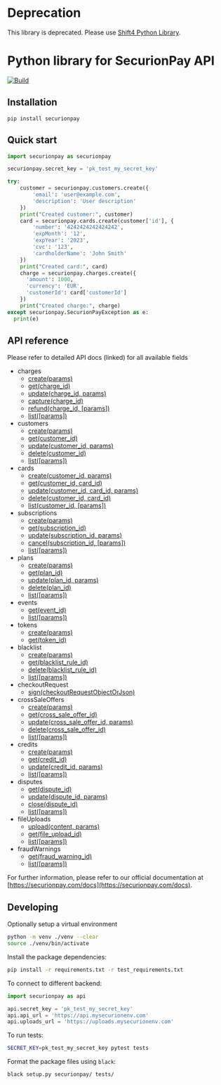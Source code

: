 Deprecation
===================================

This library is deprecated. Please use [Shift4 Python Library](https://github.com/shift4developer/shift4-python).

Python library for SecurionPay API
===================================
[![Build](https://github.com/securionpay/securionpay-python/actions/workflows/build.yml/badge.svg)](https://github.com/securionpay/securionpay-python/actions/workflows/build.yml)

Installation
------------

```
pip install securionpay
```

Quick start
-----------

```python
import securionpay as securionpay

securionpay.secret_key = 'pk_test_my_secret_key'

try:
    customer = securionpay.customers.create({
        'email': 'user@example.com',
        'description': 'User description'
    })
    print("Created customer:", customer)
    card = securionpay.cards.create(customer['id'], {
        'number': '4242424242424242',
        'expMonth': '12',
        'expYear': '2023',
        'cvc': '123',
        'cardholderName': 'John Smith'
    })
    print("Created card:", card)
    charge = securionpay.charges.create({
      'amount': 1000,
      'currency': 'EUR',
      'customerId': card['customerId']
    })
    print("Created charge:", charge)
except securionpay.SecurionPayException as e:
  print(e)
```

API reference
-------------

Please refer to detailed API docs (linked) for all available fields

- charges
  - [create(params)](https://securionpay.com/docs/api#charge-create)
  - [get(charge_id)](https://securionpay.com/docs/api#charge-retrieve)
  - [update(charge_id, params)](https://securionpay.com/docs/api#charge-update)
  - [capture(charge_id)](https://securionpay.com/docs/api#charge-capture)
  - [refund(charge_id, [params])](https://securionpay.com/docs/api#charge-capture)
  - [list([params])](https://securionpay.com/docs/api#charge-list)
- customers
  - [create(params)](https://securionpay.com/docs/api#customer-create)
  - [get(customer_id)](https://securionpay.com/docs/api#customer-retrieve)
  - [update(customer_id, params)](https://securionpay.com/docs/api#customer-update)
  - [delete(customer_id)](https://securionpay.com/docs/api#customer-delete)
  - [list([params])](https://securionpay.com/docs/api#customer-list)
- cards
  - [create(customer_id, params)](https://securionpay.com/docs/api#card-create)
  - [get(customer_id, card_id)](https://securionpay.com/docs/api#card-retrieve)
  - [update(customer_id, card_id, params)](https://securionpay.com/docs/api#card-update)
  - [delete(customer_id, card_id)](https://securionpay.com/docs/api#card-delete)
  - [list(customer_id, [params])](https://securionpay.com/docs/api#card-list)
- subscriptions
  - [create(params)](https://securionpay.com/docs/api#subscription-create)
  - [get(subscription_id)](https://securionpay.com/docs/api#subscription-retrieve)
  - [update(subscription_id, params)](https://securionpay.com/docs/api#subscription-update)
  - [cancel(subscription_id, [params])](https://securionpay.com/docs/api#subscription-cancel)
  - [list([params])](https://securionpay.com/docs/api#subscription-list)
- plans
  - [create(params)](https://securionpay.com/docs/api#plan-create)
  - [get(plan_id)](https://securionpay.com/docs/api#plan-retrieve)
  - [update(plan_id, params)](https://securionpay.com/docs/api#plan-update)
  - [delete(plan_id)](https://securionpay.com/docs/api#plan-delete)
  - [list([params])](https://securionpay.com/docs/api#plan-list)
- events
  - [get(event_id)](https://securionpay.com/docs/api#event-retrieve)
  - [list([params])](https://securionpay.com/docs/api#event-list)
- tokens
  - [create(params)](https://securionpay.com/docs/api#token-create)
  - [get(token_id)](https://securionpay.com/docs/api#token-retrieve)
- blacklist
  - [create(params)](https://securionpay.com/docs/api#blacklist-rule-create)
  - [get(blacklist_rule_id)](https://securionpay.com/docs/api#blacklist-rule-retrieve)
  - [delete(blacklist_rule_id)](https://securionpay.com/docs/api#blacklist-rule-delete)
  - [list([params])](https://securionpay.com/docs/api#blacklist-rule-list)
- checkoutRequest
  - [sign(checkoutRequestObjectOrJson)](https://securionpay.com/docs/api#checkout-request-sign)
- crossSaleOffers
  - [create(params)](https://securionpay.com/docs/api#cross-sale-offer-create)
  - [get(cross_sale_offer_id)](https://securionpay.com/docs/api#cross-sale-offer-retrieve)
  - [update(cross_sale_offer_id, params)](https://securionpay.com/docs/api#cross-sale-offer-update)
  - [delete(cross_sale_offer_id)](https://securionpay.com/docs/api#cross-sale-offer-delete)
  - [list([params])](https://securionpay.com/docs/api#cross-sale-offer-list)
- credits
  - [create(params)](https://securionpay.com/docs/api#credit-create)
  - [get(credit_id)](https://securionpay.com/docs/api#credit-retrieve)
  - [update(credit_id, params)](https://securionpay.com/docs/api#credit-update)
  - [list([params])](https://securionpay.com/docs/api#credit-list)
- disputes
  - [get(dispute_id)](https://securionpay.com/docs/api#dispute-retrieve)
  - [update(dispute_id, params)](https://securionpay.com/docs/api#dispute-update)
  - [close(dispute_id)](https://securionpay.com/docs/api#dispute-close)
  - [list([params])](https://securionpay.com/docs/api#dispute-list)
- fileUploads
  - [upload(content, params)](https://securionpay.com/docs/api#file-upload-create)
  - [get(file_upload_id)](https://securionpay.com/docs/api#file-upload-retrieve)
  - [list([params])](https://securionpay.com/docs/api#file-upload-list)
- fraudWarnings
  - [get(fraud_warning_id)](https://securionpay.com/docs/api#fraud-warning-retrieve)
  - [list([params])](https://securionpay.com/docs/api#fraud-warning-list)

For further information, please refer to our official documentation
at [https://securionpay.com/docs](https://securionpay.com/docs).


Developing
----------

Optionally setup a virtual environment
```sh
python -m venv ./venv --clear
source ./venv/bin/activate 
```

Install the package dependencies:
```sh
pip install -r requirements.txt -r test_requirements.txt
```

To connect to different backend:

```python
import securionpay as api

api.secret_key = 'pk_test_my_secret_key'
api.api_url = 'https://api.mysecurionenv.com'
api.uploads_url = 'https://uploads.mysecurionenv.com'
```

To run tests:

```sh
SECRET_KEY=pk_test_my_secret_key pytest tests
```

Format the package files using `black`:

```sh
black setup.py securionpay/ tests/
```
